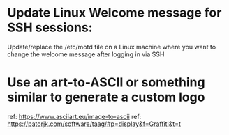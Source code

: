 # Update Linux Welcome message for SSH sessions:
Update/replace the /etc/motd file on a Linux machine where you want to change the welcome message after logging in via SSH

# Use an art-to-ASCII or something similar to generate a custom logo
ref: https://www.asciiart.eu/image-to-ascii
ref: https://patorjk.com/software/taag/#p=display&f=Graffiti&t=t